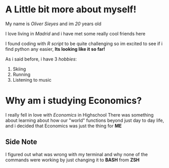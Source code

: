 # A Little bit more about myself!
My name is _Oliver Sieyes_ and im _20_ years old

I love living in _Madrid_ and i have met some really cool friends here

I found coding with _R script_ to be quite challenging so im excited to see if i find python any easier, __Its looking like it so far!__

As i said before, i have 3 _hobbies_:
1. Skiing
2. Running
3. Listening to music

# Why am i studying Economics?

I really fell in love with _Economics_ in Highschool
There was something about learning about how our "world" functions beyond just day to day life, and i decided that Economics was just the thing for __ME__

## Side Note

I figured out what was wrong with my terminal and why none of the commands were working by just changing it to __BASH__ from __ZSH__
